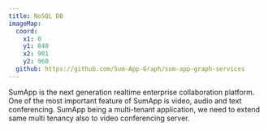 ```yaml
---
title: NoSQL DB
imageMap:
  coord: 
    x1: 0 
    y1: 840 
    x2: 901
    y2: 960
  github: https://github.com/Sum-App-Graph/sum-app-graph-services
---
```


SumApp is the next generation realtime enterprise collaboration platform. 
One of the most important feature of SumApp is video, audio and text conferencing. 
SumApp being a multi-tenant application, we need to extend same multi tenancy 
also to video conferencing server.